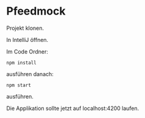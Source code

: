 # Pfeedmock

Projekt klonen.

In IntelliJ öffnen.

Im Code Ordner:

```npm install```

ausführen danach: 

```npm start```

ausführen.

Die Applikation sollte jetzt auf localhost:4200 laufen.

